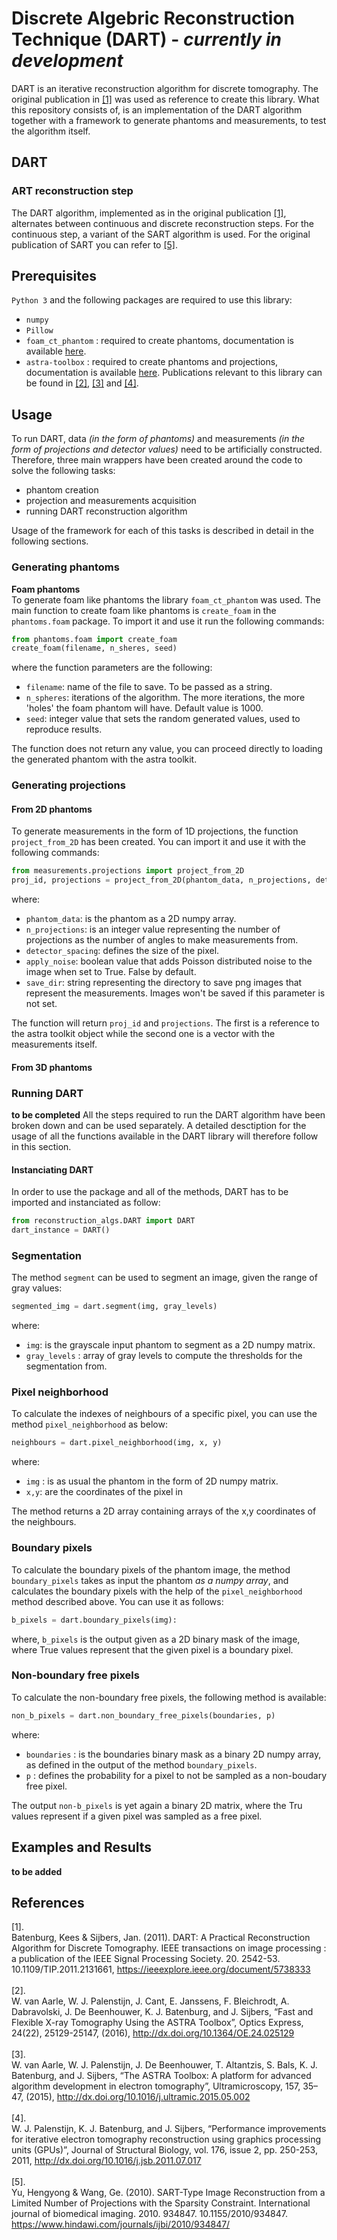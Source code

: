 # Discrete Algebric Reconstruction Technique (DART) - *currently in development*
DART is an iterative reconstruction algorithm for discrete tomography. The original publication in <a href="#original_publication">[1]</a> was used as reference to create this library.
What this repository consists of, is an implementation of the DART algorithm together with a framework to generate phantoms and measurements, to test the algorithm itself.

## DART

### ART reconstruction step
The DART algorithm, implemented as in the original publication <a href="#original_publication"> [1]</a>, alternates between continuous and discrete reconstruction steps. For the continuous step, a variant of the SART algorithm is used. For the original publication of SART you can refer to <a href="#SART">[5]</a>.

## Prerequisites

`Python 3` and the following packages are required to use this library:

- `numpy`
- `Pillow`
- `foam_ct_phantom` : required to create phantoms, documentation is available <a href="https://github.com/dmpelt/foam_ct_phantom">here</a>.
- `astra-toolbox` : required to create phantoms and projections, documentation is available <a href="https://www.astra-toolbox.com/">here</a>. Publications relevant to this library can be found in <a href="#astra_1">[2]</a>, <a href="#astra_2">[3]</a> and <a href="#astra_3">[4]</a>.

## Usage
To run DART, data *(in the form of phantoms)* and measurements *(in the form of projections and detector values)* need to be artificially constructed. 
Therefore, three main wrappers have been created around the code to solve the following tasks:
- phantom creation
- projection and measurements acquisition
- running DART reconstruction algorithm

Usage of the framework for each of this tasks is described in detail in the following sections.

### Generating phantoms

<b>Foam phantoms</b><br/>
To generate foam like phantoms the library `foam_ct_phantom` was used. The main function to create foam like phantoms is `create_foam` in the `phantoms.foam` package. To import it and use it run the following commands:
```python
from phantoms.foam import create_foam
create_foam(filename, n_sheres, seed)
```
where the function parameters are the following:
- `filename`: name of the file to save. To be passed as a string.
- `n_spheres`: iterations of the algorithm. The more iterations, the more 'holes' the foam phantom will have. Default value is 1000. 
- `seed`: integer value that sets the random generated values, used to reproduce results.

The function does not return any value, you can proceed directly to loading the generated phantom with the astra toolkit.

### Generating projections

#### From 2D phantoms
To generate measurements in the form of 1D projections, the function `project_from_2D` has been created. You can import it and use it with the following commands:

```python
from measurements.projections import project_from_2D
proj_id, projections = project_from_2D(phantom_data, n_projections, detector_spacing, apply_noise=False, save_dir=None)
```
where:
- `phantom_data`: is the phantom as a 2D numpy array.
- `n_projections`: is an integer value representing the number of projections as the number of angles to make measurements from.
- `detector_spacing`: defines the size of the pixel.
- `apply_noise`: boolean value that adds Poisson distributed noise to the image when set to True. False by default.
- `save_dir`: string representing the directory to save png images that represent the measurements. Images won't be saved if this parameter is not set.

The function will return `proj_id` and `projections`. The first is a reference to the astra toolkit object while the second one is a vector with the measurements itself.

#### From 3D phantoms

### Running DART

**to be completed**
All the steps required to run the DART algorithm have been broken down and can be used separately. A detailed desctiption for the usage of all the functions available in the DART library will therefore follow in this section.
 
#### Instanciating DART
In order to use the package and all of the methods, DART has to be imported and instanciated as follow:
```python
from reconstruction_algs.DART import DART
dart_instance = DART()
```
### Segmentation
The method `segment` can be used to segment an image, given the range of gray values:
```python
segmented_img = dart.segment(img, gray_levels)
```
where:
- `img`: is the grayscale input phantom to segment as a 2D numpy matrix.
- `gray_levels` : array of gray levels to compute the thresholds for the segmentation from.

### Pixel neighborhood
To calculate the indexes of neighbours of a specific pixel, you can use the method `pixel_neighborhood` as below:
```python
neighbours = dart.pixel_neighborhood(img, x, y)
```
where:
- `img` : is as usual the phantom in the form of 2D numpy matrix.
- `x,y`: are the coordinates of the pixel in 

The method returns a 2D array containing arrays of the x,y coordinates of the neighbours.

### Boundary pixels
To calculate the boundary pixels of the phantom image, the method `boundary_pixels` takes as input the phantom *as a numpy array*, and calculates the boundary pixels with the help of the `pixel_neighborhood` method described above. You can use it as follows:
```python
b_pixels = dart.boundary_pixels(img):
```
where, `b_pixels` is the output given as a 2D binary mask of the image, where True values represent that the given pixel is a boundary pixel.

### Non-boundary free pixels
To calculate the non-boundary free pixels, the following method is available:
```python
non_b_pixels = dart.non_boundary_free_pixels(boundaries, p)
```
where:
- `boundaries` : is the boundaries binary mask as a binary 2D numpy array, as defined in the output of the method `boundary_pixels`.
- `p` : defines the probability for a pixel to not be sampled as a non-boudary free pixel.

The output `non-b_pixels` is yet again a binary 2D matrix, where the Tru values represent if a given pixel was sampled as a free pixel.

## Examples and Results

**to be added**

## References

<div id="original_publication">
[1].<br/>
Batenburg, Kees & Sijbers, Jan. (2011). DART: A Practical Reconstruction Algorithm for Discrete Tomography. IEEE transactions on image processing : a publication of the IEEE Signal Processing Society. 20. 2542-53. 10.1109/TIP.2011.2131661, <a href="https://ieeexplore.ieee.org/document/5738333">https://ieeexplore.ieee.org/document/5738333</a>
</div>

<br/>
<div id="astra_1">
[2].<br/>
W. van Aarle, W. J. Palenstijn, J. Cant, E. Janssens, F. Bleichrodt, A. Dabravolski, J. De Beenhouwer, K. J. Batenburg, and J. Sijbers, “Fast and Flexible X-ray Tomography Using the ASTRA Toolbox”, Optics Express, 24(22), 25129-25147, (2016),
 <a href="http://dx.doi.org/10.1364/OE.24.025129">http://dx.doi.org/10.1364/OE.24.025129</a>
</div>

<br/>
<div id="astra_2">
[3].<br/>
W. van Aarle, W. J. Palenstijn, J. De Beenhouwer, T. Altantzis, S. Bals, K. J. Batenburg, and J. Sijbers, “The ASTRA Toolbox: A platform for advanced algorithm development in electron tomography”, Ultramicroscopy, 157, 35–47, (2015), <a href="http://dx.doi.org/10.1016/j.ultramic.2015.05.002">http://dx.doi.org/10.1016/j.ultramic.2015.05.002</a>
</div>

<br/>
<div id="astra_3">
[4].<br/>
W. J. Palenstijn, K. J. Batenburg, and J. Sijbers, “Performance improvements for iterative electron tomography reconstruction using graphics processing units (GPUs)”, Journal of Structural Biology, vol. 176, issue 2, pp. 250-253, 2011, <a href="http://dx.doi.org/10.1016/j.jsb.2011.07.017">http://dx.doi.org/10.1016/j.jsb.2011.07.017</a>
</div>

<br/>
<div id="SART">
[5].<br/>
Yu, Hengyong & Wang, Ge. (2010). SART-Type Image Reconstruction from a Limited Number of Projections with the Sparsity Constraint. International journal of biomedical imaging. 2010. 934847. 10.1155/2010/934847. <a href="https://www.hindawi.com/journals/ijbi/2010/934847/">https://www.hindawi.com/journals/ijbi/2010/934847/</a>
 </div>
